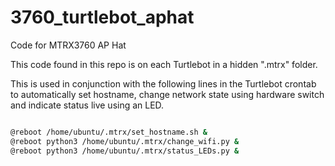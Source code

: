 # 3760_turtlebot_aphat
Code for MTRX3760 AP Hat


This code found in this repo is on each Turtlebot in a hidden ".mtrx" folder.

This is used in conjunction with the following lines in the Turtlebot crontab to automatically set hostname, change network state using hardware switch and indicate status live using an LED. 

```bash

@reboot /home/ubuntu/.mtrx/set_hostname.sh &
@reboot python3 /home/ubuntu/.mtrx/change_wifi.py &
@reboot python3 /home/ubuntu/.mtrx/status_LEDs.py &

```
